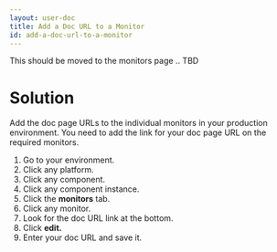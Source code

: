 ```yaml
---
layout: user-doc
title: Add a Doc URL to a Monitor
id: add-a-doc-url-to-a-monitor
---
```


This should be moved to the monitors page .. TBD

# Solution

Add the doc page URLs to the individual monitors in your production environment. You need to add the link for your doc page URL on the required monitors.


1. Go to your environment.
2. Click any platform.
3. Click any component.
4. Click any component instance.
5. Click the **monitors** tab.
6. Click any monitor.
7. Look for the doc URL link at the bottom.
8. Click **edit.**
9. Enter your doc URL and save it.
